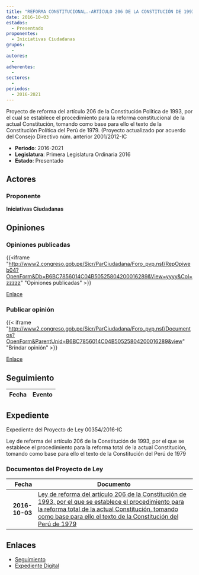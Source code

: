 ```yaml
---
title: "REFORMA CONSTITUCIONAL.-ARTÍCULO 206 DE LA CONSTITUCIÓN DE 1993 POR EL QUE SE ESTABLECE EL PROCEDIMIENTO PARA LA REFORMA TOTAL DE LA ACTUAL CONSTITUCIÓN."
date: 2016-10-03
estados: 
  - Presentado
proponentes: 
  - Iniciativas Ciudadanas
grupos: 
  - 
autores: 
  - 
adherentes: 
  - 
sectores: 
  - 
periodos: 
  - 2016-2021
---
```


Proyecto de reforma del artículo 206 de la Constitución Política de 1993, por el cual se establece el procedimiento para la reforma constitucional de la actual Constitución, tomando como base para ello el texto de la Constitución Política del Perú de 1979. (Proyecto actualizado por acuerdo del Consejo Directivo núm. anterior 2001/2012-IC

- **Periodo**: 2016-2021
- **Legislatura**: Primera Legislatura Ordinaria 2016
- **Estado**: Presentado

## Actores

### Proponente

**Iniciativas Ciudadanas**


## Opiniones

### Opiniones publicadas

{{<iframe "http://www2.congreso.gob.pe/Sicr/ParCiudadana/Foro_pvp.nsf/RepOpiweb04?OpenForm&Db=B6BC7856014C04B50525804200016289&View=yyyy&Col=zzzzz" "Opiniones publicadas" >}}

[Enlace](http://www2.congreso.gob.pe/Sicr/ParCiudadana/Foro_pvp.nsf/RepOpiweb04?OpenForm&Db=B6BC7856014C04B50525804200016289&View=yyyy&Col=zzzzz)
### Publicar opinión

{{< iframe "http://www2.congreso.gob.pe/Sicr/ParCiudadana/Foro_pvp.nsf/Documentos?OpenForm&ParentUnid=B6BC7856014C04B50525804200016289&view" "Brindar opinión" >}}

[Enlace](http://www2.congreso.gob.pe/Sicr/ParCiudadana/Foro_pvp.nsf/Documentos?OpenForm&ParentUnid=B6BC7856014C04B50525804200016289&view)

## Seguimiento

| Fecha | Evento |
|------:|--------|


## Expediente

Expediente del Proyecto de Ley 00354/2016-IC

Ley de reforma del artículo 206 de la Constitución de 1993, por el que se establece el procedimiento para la reforma total de la actual Constitución, tomando como base para ello el texto de la Constitución del Perú de 1979


### Documentos del Proyecto de Ley

| Fecha | Documento |
|------:|--------|
| **2016-10-03** | [Ley de reforma del artículo 206 de la Constitución de 1993, por el que se establece el procedimiento para la reforma total de la actual Constitución, tomando como base para ello el texto de la Constitución del Perú de 1979](http://www.leyes.congreso.gob.pe/Documentos/2016_2021/Proyectos_de_Ley_y_de_Resoluciones_Legislativas/PL0035420161003.pdf) |

## Enlaces 

- [Seguimiento](http://www2.congreso.gob.pehttp://www2.congreso.gob.pe/Sicr/TraDocEstProc/CLProLey2016.nsf/f7fff46988ca05b1052578e100829cc7/acbb8f21136e6517052580410080f955?OpenDocument)
- [Expediente Digital](http://www2.congreso.gob.pehttp://www2.congreso.gob.pe/Sicr/TraDocEstProc/CLProLey2016.nsf/f7fff46988ca05b1052578e100829cc7/acbb8f21136e6517052580410080f955?OpenDocument&Click=05257FB7005EB655.eb71d0cf91d8294e05256cdf006b5706/$Body/0.1C6C)
